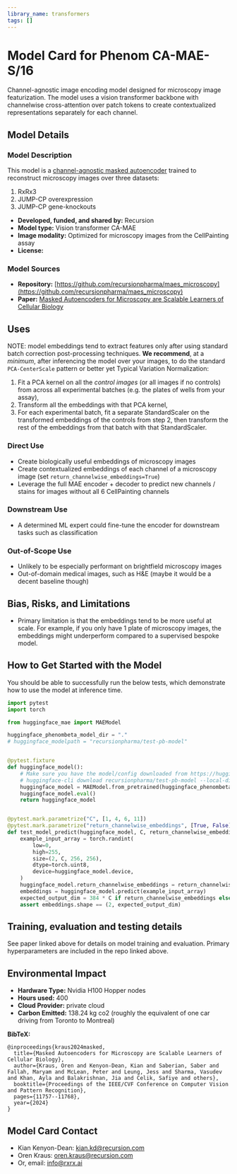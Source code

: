 ```yaml
---
library_name: transformers
tags: []
---
```


# Model Card for Phenom CA-MAE-S/16

Channel-agnostic image encoding model designed for microscopy image featurization. 
The model uses a vision transformer backbone with channelwise cross-attention over patch tokens to create contextualized representations separately for each channel.


## Model Details

### Model Description

This model is a [channel-agnostic masked autoencoder](https://openaccess.thecvf.com/content/CVPR2024/html/Kraus_Masked_Autoencoders_for_Microscopy_are_Scalable_Learners_of_Cellular_Biology_CVPR_2024_paper.html) trained to reconstruct microscopy images over three datasets:
1. RxRx3
2. JUMP-CP overexpression
3. JUMP-CP gene-knockouts

- **Developed, funded, and shared by:** Recursion
- **Model type:** Vision transformer CA-MAE
- **Image modality:** Optimized for microscopy images from the CellPainting assay
- **License:** 


### Model Sources

- **Repository:** [https://github.com/recursionpharma/maes_microscopy](https://github.com/recursionpharma/maes_microscopy)
- **Paper:** [Masked Autoencoders for Microscopy are Scalable Learners of Cellular Biology](https://openaccess.thecvf.com/content/CVPR2024/html/Kraus_Masked_Autoencoders_for_Microscopy_are_Scalable_Learners_of_Cellular_Biology_CVPR_2024_paper.html)


## Uses

NOTE: model embeddings tend to extract features only after using standard batch correction post-processing techniques. **We recommend**, at a *minimum*, after inferencing the model over your images, to do the standard `PCA-CenterScale` pattern or better yet Typical Variation Normalization:

1. Fit a PCA kernel on all the *control images* (or all images if no controls) from across all experimental batches (e.g. the plates of wells from your assay),
2. Transform all the embeddings with that PCA kernel,
3. For each experimental batch, fit a separate StandardScaler on the transformed embeddings of the controls from step 2, then transform the rest of the embeddings from that batch with that StandardScaler.

### Direct Use

- Create biologically useful embeddings of microscopy images
- Create contextualized embeddings of each channel of a microscopy image (set `return_channelwise_embeddings=True`)
- Leverage the full MAE encoder + decoder to predict new channels / stains for images without all 6 CellPainting channels

### Downstream Use

- A determined ML expert could fine-tune the encoder for downstream tasks such as classification

### Out-of-Scope Use

- Unlikely to be especially performant on brightfield microscopy images
- Out-of-domain medical images, such as H&E (maybe it would be a decent baseline though)

## Bias, Risks, and Limitations

- Primary limitation is that the embeddings tend to be more useful at scale. For example, if you only have 1 plate of microscopy images, the embeddings might underperform compared to a supervised bespoke model.

## How to Get Started with the Model

You should be able to successfully run the below tests, which demonstrate how to use the model at inference time.

```python
import pytest
import torch

from huggingface_mae import MAEModel

huggingface_phenombeta_model_dir = "."
# huggingface_modelpath = "recursionpharma/test-pb-model"


@pytest.fixture
def huggingface_model():
    # Make sure you have the model/config downloaded from https://huggingface.co/recursionpharma/test-pb-model to this directory
    # huggingface-cli download recursionpharma/test-pb-model --local-dir=.
    huggingface_model = MAEModel.from_pretrained(huggingface_phenombeta_model_dir)
    huggingface_model.eval()
    return huggingface_model


@pytest.mark.parametrize("C", [1, 4, 6, 11])
@pytest.mark.parametrize("return_channelwise_embeddings", [True, False])
def test_model_predict(huggingface_model, C, return_channelwise_embeddings):
    example_input_array = torch.randint(
        low=0,
        high=255,
        size=(2, C, 256, 256),
        dtype=torch.uint8,
        device=huggingface_model.device,
    )
    huggingface_model.return_channelwise_embeddings = return_channelwise_embeddings
    embeddings = huggingface_model.predict(example_input_array)
    expected_output_dim = 384 * C if return_channelwise_embeddings else 384
    assert embeddings.shape == (2, expected_output_dim)
```


## Training, evaluation and testing details

See paper linked above for details on model training and evaluation. Primary hyperparameters are included in the repo linked above.


## Environmental Impact

- **Hardware Type:** Nvidia H100 Hopper nodes
- **Hours used:** 400
- **Cloud Provider:** private cloud
- **Carbon Emitted:** 138.24 kg co2 (roughly the equivalent of one car driving from Toronto to Montreal)

**BibTeX:**

```TeX
@inproceedings{kraus2024masked,
  title={Masked Autoencoders for Microscopy are Scalable Learners of Cellular Biology},
  author={Kraus, Oren and Kenyon-Dean, Kian and Saberian, Saber and Fallah, Maryam and McLean, Peter and Leung, Jess and Sharma, Vasudev and Khan, Ayla and Balakrishnan, Jia and Celik, Safiye and others},
  booktitle={Proceedings of the IEEE/CVF Conference on Computer Vision and Pattern Recognition},
  pages={11757--11768},
  year={2024}
}
```

## Model Card Contact

- Kian Kenyon-Dean: kian.kd@recursion.com
- Oren Kraus: oren.kraus@recursion.com
- Or, email: info@rxrx.ai
